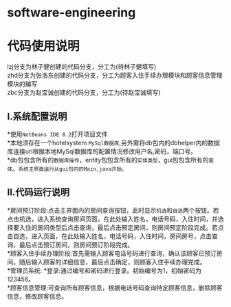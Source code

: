 # software-engineering

代码使用说明
===
lzj分支为林子健创建的代码分支，分工为(待林子健填写)<br>
zhd分支为张浩东创建的代码分支，分工为顾客入住手续办理模块和顾客信息管理模块的编写<br>
zbc分支为赵宝诚创建的代码分支，分工为(待赵宝诚填写)<br>

I.系统配置说明
---
  *使用`NetBeans IDE 8.2`打开项目文件<br>
  *本地须存在一个hotelsystem `MySql数据库`,另外需将db包内的dbhelper内的数据库连接url根据本地MySql数据库的配置情况修改用户名,密码，端口号。<br>
  *db包包含所有的`数据库操作`，entity包包含所有的`实体类型`，gui包包含所有的`窗体`。`系统主界面运行从gui包内的Main.java开始。`<br>
  
II.代码运行说明
---
  *房间预订阶段:点击主界面内的房间查询按钮，此时显示`机选`和`自选`两个按钮。若点击机选，进入系统查询房间页面，在此处输入姓名，电话号码，入住时间，并选择要入住的房间类型后点击查询，最后点击预定房间，则房间预定阶段完成。若点击自选，进入页面，在此处输入姓名，电话号码，入住时间，房间房号，点击查询，最后点击预订房间，则房间预订阶段完成。<br>
  *顾客入住手续办理阶段:首先需输入顾客电话号码进行查询，确认该顾客已预订房间。随后输入顾客的详细信息，最后点击确定，则顾客入住手续办理完成。<br>
  *管理员系统:
    *登录:通过编号和密码进行登录。初始编号为1，初始密码为123456。<br>
    *顾客信息管理:可查询所有顾客信息，根据电话号码查询特定顾客信息，删除顾客信息，修改顾客信息。<br>
